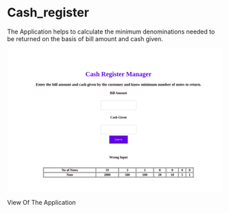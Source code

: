 # Cash_register
The Application helps to calculate the minimum denominations needed to be returned on the basis of bill amount and cash given.




![alt text](https://github.com/1-Mirage/Cash_register/blob/master/img.png)

View Of The Application
